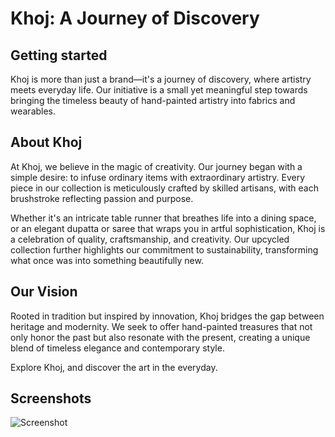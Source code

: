 
# Khoj: A Journey of Discovery


## Getting started

Khoj is more than just a brand—it's a journey of discovery, where artistry meets everyday life. Our initiative is a small yet meaningful step towards bringing the timeless beauty of hand-painted artistry into fabrics and wearables.

## About Khoj

At Khoj, we believe in the magic of creativity. Our journey began with a simple desire: to infuse ordinary items with extraordinary artistry. Every piece in our collection is meticulously crafted by skilled artisans, with each brushstroke reflecting passion and purpose.

Whether it's an intricate table runner that breathes life into a dining space, or an elegant dupatta or saree that wraps you in artful sophistication, Khoj is a celebration of quality, craftsmanship, and creativity. Our upcycled collection further highlights our commitment to sustainability, transforming what once was into something beautifully new.

## Our Vision

Rooted in tradition but inspired by innovation, Khoj bridges the gap between heritage and modernity. We seek to offer hand-painted treasures that not only honor the past but also resonate with the present, creating a unique blend of timeless elegance and contemporary style.

Explore Khoj, and discover the art in the everyday.


## Screenshots

![Screenshot](https://i.imgur.com/pYWQtoM.png)
